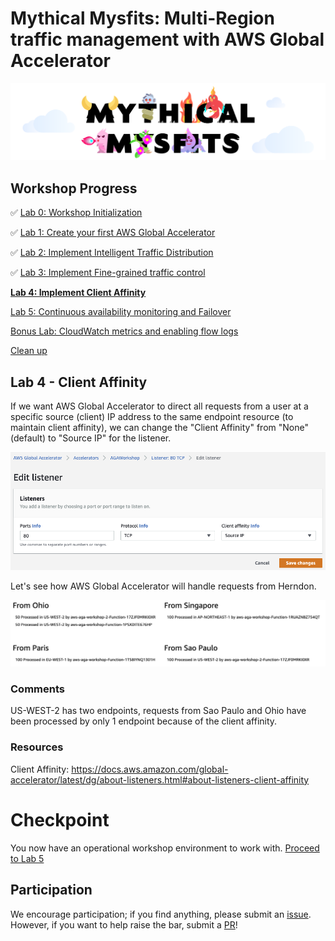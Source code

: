 # Mythical Mysfits: Multi-Region traffic management with AWS Global Accelerator

![mysfits-welcome](/images/mysfits-welcome.png)

## Workshop Progress
✅ [Lab 0: Workshop Initialization](../lab-0-init)

✅ [Lab 1: Create your first AWS Global Accelerator](../lab-1-create-aws-global-accelerator)

✅ [Lab 2: Implement Intelligent Traffic Distribution](../lab-2-traffic-distribution)

✅ [Lab 3: Implement Fine-grained traffic control](../lab-3-fine-grained-control)

**[Lab 4: Implement Client Affinity](../lab-4-client-affinity)**

[Lab 5: Continuous availability monitoring and Failover](../lab-5-observability)

[Bonus Lab: CloudWatch metrics and enabling flow logs](../bonus-lab)

[Clean up](../clean-up)

## Lab 4 - Client Affinity
If we want AWS Global Accelerator to direct all requests from a user at a specific source (client) IP address to the same endpoint resource (to maintain client affinity), we can change the "Client Affinity" from "None" (default) to "Source IP" for the listener.

<kbd>![x](images/client-affinity.png)</kbd>

Let's see how AWS Global Accelerator will handle requests from Herndon.

<kbd>![x](images/sao-paulo-client-affinity.png)</kbd>

### Comments

US-WEST-2 has two endpoints, requests from Sao Paulo and Ohio have been processed by only 1 endpoint because of the client affinity.

### Resources
Client Affinity: https://docs.aws.amazon.com/global-accelerator/latest/dg/about-listeners.html#about-listeners-client-affinity

<a name="lab6"/>

# Checkpoint

You now have an operational workshop environment to work with. [Proceed to Lab 5](../lab-5-observability)

## Participation

We encourage participation; if you find anything, please submit an [issue](https://github.com/aws-samples/aws-global-accelerator-workshop/issues). However, if you want to help raise the bar, submit a [PR](https://github.com/aws-samples/aws-global-accelerator-workshop/pulls)!
